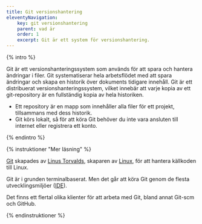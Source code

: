 ```yaml
---
title: Git versionshantering
eleventyNavigation:
    key: git versionshantering
    parent: vad är
    order: 1
    excerpt: Git är ett system för versionshantering.
---
```


{% intro %}

Git är ett versionshanteringssystem som används för att spara och hantera ändringar i filer. Git systematiserar hela arbetsflödet med att spara ändringar och skapa en historik över dokuments tidigare innehåll. Git är ett distribuerat versionshanteringssystem, vilket innebär att varje kopia av ett git-repository är en fullständig kopia av hela historiken.

-   Ett repository är en mapp som innehåller alla filer för ett projekt, tillsammans med dess historik.
-   Git körs lokalt, så för att köra Git behöver du inte vara ansluten till internet eller registrera ett konto.

{% endintro %}

{% instruktioner "Mer läsning" %}

[Git](https://git-scm.com/) skapades av [Linus Torvalds](https://sv.wikipedia.org/wiki/Linus_Torvalds), skaparen av [Linux](<https://sv.wikipedia.org/wiki/Linux_(k%C3%A4rna)>), för att hantera källkoden till Linux.

Git är i grunden terminalbaserat. Men det går att köra Git genom de flesta utvecklingsmiljöer ([IDE](https://sv.wikipedia.org/wiki/Integrerad_utvecklingsmilj%C3%B6)).

Det finns ett flertal olika klienter för att arbeta med Git, bland annat Git-scm och GitHub.

{% endinstruktioner %}
